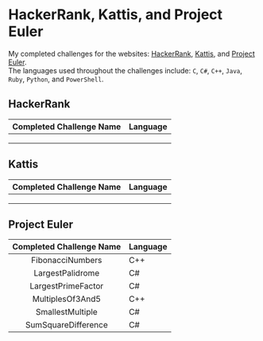 # HackerRank, Kattis, and Project Euler
My completed challenges for the websites: [HackerRank](https://www.hackerrank.com "HackerRank Homepage"), [Kattis](https://open.kattis.com "Kattis Homepage"), and [Project Euler](https://www.projecteuler.net "Project Euler Homepage").</br>
The languages used throughout the challenges include: `C`, `C#`, `C++`, `Java`, `Ruby`, `Python`, and `PowerShell`. 

## HackerRank 
| Completed Challenge Name| Language      | 
| :----------------------:|:--------------| 
|                         |               | 
|                         |               | 
|                         |               | 

## Kattis 
| Completed Challenge Name| Language      | 
| :----------------------:|:--------------| 
|                         |               | 
|                         |               | 
|                         |               | 


## Project Euler
| Completed Challenge Name       | Language      | 
| :-----------------------------:|:--------------| 
| FibonacciNumbers               | C++           | 
| LargestPalidrome               | C#            | 
| LargestPrimeFactor             | C#            |
| MultiplesOf3And5               | C++           |
| SmallestMultiple               | C#            |
| SumSquareDifference            | C#            |
